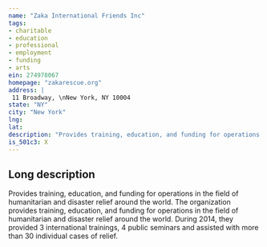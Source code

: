 ```yaml
---
name: "Zaka International Friends Inc"
tags:
- charitable
- education
- professional
- employment
- funding
- arts
ein: 274978067
homepage: "zakarescue.org"
address: |
 11 Broadway, \nNew York, NY 10004
state: "NY"
city: "New York"
lng: 
lat: 
description: "Provides training, education, and funding for operations in the field of humanitarian and disaster relief around the world. "
is_501c3: X
---
```


## Long description

Provides training, education, and funding for operations in the field of humanitarian and disaster relief around the world. The organization provides training, education, and funding for operations in the field of humanitarian and disaster relief around the world. During 2014, they provided 3 international trainings, 4 public seminars and assisted with more than 30 individual cases of relief. 
